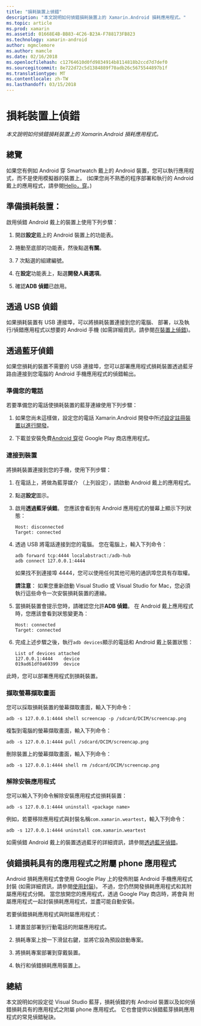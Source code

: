 ```yaml
---
title: "損耗裝置上偵錯"
description: "本文說明如何偵錯損耗裝置上的 Xamarin.Android 損耗應用程式。"
ms.topic: article
ms.prod: xamarin
ms.assetid: 01668E4B-BB83-4C26-B23A-F788173FB823
ms.technology: xamarin-android
author: mgmclemore
ms.author: mamcle
ms.date: 02/16/2018
ms.openlocfilehash: c12764610d0fd9834914b8114818b2ccd7d7def0
ms.sourcegitcommit: 8e722d72c5d1384889f70adb26c5675544897b1f
ms.translationtype: MT
ms.contentlocale: zh-TW
ms.lasthandoff: 03/15/2018
---
```

# <a name="debug-on-a-wear-device"></a>損耗裝置上偵錯

_本文說明如何偵錯損耗裝置上的 Xamarin.Android 損耗應用程式。_


## <a name="overview"></a>總覽

如果您有例如 Android 穿 Smartwatch 戴上的 Android 裝置，您可以執行應用程式，而不是使用模擬器的裝置上。 (如果您尚不熟悉的程序部署和執行的 Android 戴上的應用程式，請參閱[Hello，穿](~/android/wear/get-started/hello-wear.md)。)

## <a name="prepare-the-wear-device"></a>準備損耗裝置：

啟用偵錯 Android 戴上的裝置上使用下列步驟：

1.  開啟**設定**戴上的 Android 裝置上的功能表。

2.  捲動至底部的功能表，然後點選**有關**。

3.  7 次點選的組建編號。

4.  在**設定**功能表上，點選**開發人員選項**。

5.  確認**ADB 偵錯**已啟用。


## <a name="debugging-over-usb"></a>透過 USB 偵錯

如果損耗裝置有 USB 連接埠，可以將損耗裝置連接到您的電腦、 部署，以及執行/偵錯應用程式以想要的 Android 手機 (如需詳細資訊，請參閱[在裝置上偵錯](~/android/deploy-test/debugging/debug-on-device.md))。


## <a name="debugging-over-bluetooth"></a>透過藍牙偵錯

如果您損耗的裝置不需要的 USB 連接埠，您可以部署應用程式損耗裝置透過藍牙路由連接到您電腦的 Android 手機應用程式的偵錯輸出。 

### <a name="prepare-your-phone"></a>準備您的電話

若要準備您的電話使損耗裝置的藍芽連線使用下列步驟： 

1.  如果您尚未這樣做，設定您的電話 Xamarin.Android 開發中所述[設定註冊裝置以進行開發](~/android/get-started/installation/set-up-device-for-development.md)。

2.  下載並安裝免費[Android 穿](https://play.google.com/store/apps/details?id=com.google.android.wearable.app)從 Google Play 商店應用程式。

### <a name="connect-the-device"></a>連接到裝置

將損耗裝置連接到您的手機，使用下列步驟：

1.  在電話上，將做為藍芽媒介 （上列設定），請啟動 Android 戴上的應用程式。 

2.  點選**設定**圖示。

3.  啟用**透過藍牙偵錯**。 您應該會看到有 Android 應用程式的螢幕上顯示下列狀態：

        Host: disconnected
        Target: connected

4.  透過 USB 將電話連接到您的電腦。 您在電腦上，輸入下列命令：

    ```shell
    adb forward tcp:4444 localabstract:/adb-hub
    adb connect 127.0.0.1:4444
    ```

    如果找不到連接埠 4444，您可以使用任何其他可用的通訊埠您具有存取權。 

    **請注意**： 如果您重新啟動 Visual Studio 或 Visual Studio for Mac，您必須執行這些命令一次安裝損耗裝置的連線。

5.  當損耗裝置會提示您時，請確認您允許**ADB 偵錯**。 在 Android 戴上應用程式時，您應該會看到狀態變更為：

        Host: connected
        Target: connected

6.  完成上述步驟之後，執行`adb devices`顯示的電話和 Android 戴上裝置狀態：

        List of devices attached
        127.0.0.1:4444    device
        019ad61df0a69399  device

此時，您可以部署應用程式到損耗裝置。

<a name="screenshots" />

### <a name="taking-screenshots"></a>擷取螢幕擷取畫面

您可以採取損耗裝置的螢幕擷取畫面，輸入下列命令： 

```shell
adb -s 127.0.0.1:4444 shell screencap -p /sdcard/DCIM/screencap.png
```

複製到電腦的螢幕擷取畫面，輸入下列命令：

```shell
adb -s 127.0.0.1:4444 pull /sdcard/DCIM/screencap.png
```

刪除裝置上的螢幕擷取畫面，輸入下列命令：

```shell
adb -s 127.0.0.1:4444 shell rm /sdcard/DCIM/screencap.png
```


### <a name="uninstalling-an-app"></a>解除安裝應用程式

您可以輸入下列命令解除安裝應用程式從損耗裝置：

```shell
adb -s 127.0.0.1:4444 uninstall <package name>
```

例如，若要移除應用程式與封裝名稱`com.xamarin.weartest`，輸入下列命令：

```shell
adb -s 127.0.0.1:4444 uninstall com.xamarin.weartest
```

如需偵錯 Android 戴上的裝置透過藍牙的詳細資訊，請參閱[透過藍牙偵錯](https://developer.android.com/training/wearables/apps/bt-debugging.html)。


## <a name="debugging-a-wear-app-with-a-companion-phone-app"></a>偵錯損耗具有的應用程式之附屬 phone 應用程式

Android 損耗應用程式會使用 Google Play 上的發佈附屬 Android 手機應用程式封裝 (如需詳細資訊，請參閱[使用封裝](~/android/wear/deploy-test/packaging.md))。 不過，您仍然開發損耗應用程式和其附屬應用程式分開。 當您放開您的應用程式，透過 Google Play 商店時，將會與 附屬應用程式一起封裝損耗應用程式，並盡可能自動安裝。

若要偵錯損耗應用程式與附屬應用程式： 

1.  建置並部署到行動電話的附屬應用程式。

2.  損耗專案上按一下滑鼠右鍵，並將它設為預設啟動專案。

3.  將損耗專案部署到穿戴裝置。

4.  執行和偵錯損耗應用裝置上。

 
## <a name="summary"></a>總結

本文說明如何設定從 Visual Studio 藍芽，損耗偵錯的有 Android 裝置以及如何偵錯損耗具有的應用程式之附屬 phone 應用程式。 它也會提供以偵錯藍芽損耗應用程式的常見偵錯秘訣。
